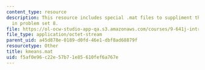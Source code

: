 ```yaml
---
content_type: resource
description: This resource includes special .mat files to suppliment the contents
  in problem set 8.
file: https://ol-ocw-studio-app-qa.s3.amazonaws.com/courses/9-641j-introduction-to-neural-networks-spring-2005/f5af0e96c22e57b71e85610fef6a767e_kmeans.mat
file_type: application/octet-stream
parent_uid: a45d878e-0189-d0fd-46e1-dbf8ad68879f
resourcetype: Other
title: kmeans.mat
uid: f5af0e96-c22e-57b7-1e85-610fef6a767e
---
```


